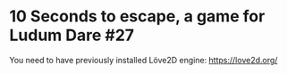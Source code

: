 10 Seconds to escape, a game for Ludum Dare #27
==================

You need to have previously installed Löve2D engine: https://love2d.org/
